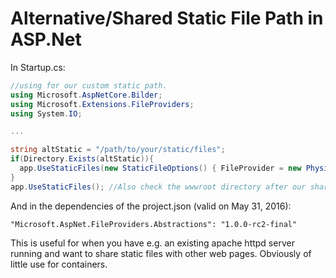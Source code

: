 Alternative/Shared Static File Path in ASP.Net
=======================================
In Startup.cs:

```c#
//using for our custom static path.
using Microsoft.AspNetCore.Bilder;
using Microsoft.Extensions.FileProviders;
using System.IO;

...

string altStatic = "/path/to/your/static/files";
if(Directory.Exists(altStatic)){              
  app.UseStaticFiles(new StaticFileOptions() { FileProvider = new PhysicalFileProvider(altStatic) } );
}
app.UseStaticFiles(); //Also check the wwwroot directory after our shared directory.
```

And in the dependencies of the project.json (valid on May 31, 2016):
```
"Microsoft.AspNet.FileProviders.Abstractions": "1.0.0-rc2-final"
```

This is useful for when you have e.g. an existing apache httpd server running and want to share static
files with other web pages. Obviously of little use for containers.


